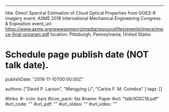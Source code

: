 ---
title: Direct Spectral Estimation of Cloud Optical Properties from GOES-R Imagery
event: ASME 2018 International Mechanical Engineering Congress & Exposition
event_url: https://www.asme.org/wwwasmeorg/media/resourcefiles/events/imece/imece-final-program.pdf
location: Pittsburgh, Pennsylvania, United States

# Schedule page publish date (NOT talk date).
publishDate: "2018-11-10T00:00:00Z"

authors: ["David P. Larson", "Mengying Li", "Carlos F. M. Coimbra" ]
tags: []

#links:
#- icon: bars
  #icon_pack: fas
  #name: Paper
  #url: "talk/IGSC18.pdf"
#url_code: ""
#url_pdf: ""
#url_slides: ""
#url_video: ""
